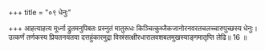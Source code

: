 +++
title = "०९ धेनुः"

+++
आहत्याहत्य मूर्ध्ना द्रुतमनुपिबतः प्रस्नुतं मातुरूधः किञ्चित्कुब्जैकजानोरनवरतचलच्चारुपुच्छस्य धेनुः।  
उत्कर्णं तर्णकस्य प्रियतनयतया दत्तहुंकारमुद्रा विस्रंसत्क्षीरधारालवशबलमुखस्याङ्गमातृप्ति लेढि॥ 16 ॥  